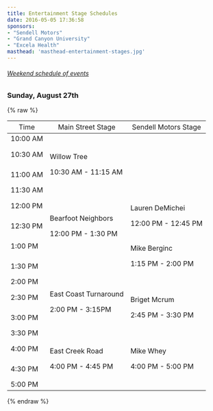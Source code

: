 ```yaml
---
title: Entertainment Stage Schedules
date: 2016-05-05 17:36:58
sponsors:
- "Sendell Motors"
- "Grand Canyon University"
- "Excela Health"
masthead: 'masthead-entertainment-stages.jpg'
---
```



###### [Weekend schedule of events](/schedule)


### Sunday, August 27th

{% raw %}
<table class="table table-striped">
	<thead>
		<tr>
			<th><span style="font-weight: normal;">Time</span></th>
			<th><span style="font-weight: normal;">Main Street Stage</span></th>
			<th><span style="font-weight: normal;">Sendell Motors Stage</span></th>
		</tr>
	</thead>
	<tbody>
		<tr>
			<td>10:00 AM</td>
			<td>&nbsp;</td>
			<td>&nbsp;</td>
		</tr>
		<tr>
			<td>10:30 AM</td>
			<td colspan="1" rowspan="2" class="performance">
				<p class="performer">Willow Tree</p>
				<p class="time">10:30 AM - 11:15 AM</p>
			</td>
			<td>&nbsp;</td>
		</tr>
		<tr>
			<td>11:00 AM</td>
			<td>&nbsp;</td>
		</tr>
		<tr>
			<td>11:30 AM</td>
			<td>&nbsp;</td>
			<td>&nbsp;</td>
		</tr>
		<tr>
			<td>12:00 PM</td>
			<td colspan="1" rowspan="3" class="performance">
				<p class="performer">Bearfoot Neighbors</p>
				<p class="time">12:00 PM - 1:30 PM</p>
			</td>
			<td colspan="1" rowspan="2" class="performance">
				<p class="performer">Lauren DeMichei</p>
				<p class="time">12:00 PM - 12:45 PM</p>
			</td>
		</tr>
		<tr>
			<td>12:30 PM</td>
		</tr>
		<tr>
			<td>1:00 PM</td>
			<td colspan="1" rowspan="2" class="performance">
				<p class="performer">Mike Berginc</p>
				<p class="time">1:15 PM - 2:00 PM</p>
			</td>
		</tr>
		<tr>
			<td>1:30 PM</td>
			<td>&nbsp;</td>
		</tr>
		<tr>
			<td>2:00 PM</td>
			<td colspan="1" rowspan="3" class="performance">
				<p class="performer">East Coast Turnaround</p>
				<p class="time">2:00 PM - 3:15PM</p>
			</td>
			<td>&nbsp;</td>
		</tr>
		<tr>
			<td>2:30 PM</td>
			<td colspan="1" rowspan="2" class="performance">
				<p class="performer">Briget Mcrum</p>
				<p class="time">2:45 PM - 3:30 PM</p>
			</td>
		</tr>
		<tr>
			<td>3:00 PM</td>
		</tr>
		<tr>
			<td>3:30 PM</td>
			<td>&nbsp;</td>
			<td>&nbsp;</td>
		</tr>
		<tr>
			<td>4:00 PM</td>
			<td colspan="1" rowspan="2" class="performance">
				<p class="performer">East Creek Road</p>
				<p class="time">4:00 PM - 4:45 PM</p>
			</td>
			<td colspan="1" rowspan="2" class="performance">
				<p class="performer">Mike Whey</p>
				<p class="time">4:00 PM - 5:00 PM</p>
			</td>
		</tr>
		<tr>
			<td>4:30 PM</td>
		</tr>
		<tr>
			<td>5:00 PM</td>
			<td>&nbsp;</td>
			<td>&nbsp;</td>
		</tr>
	</tbody>
</table>
{% endraw %}
